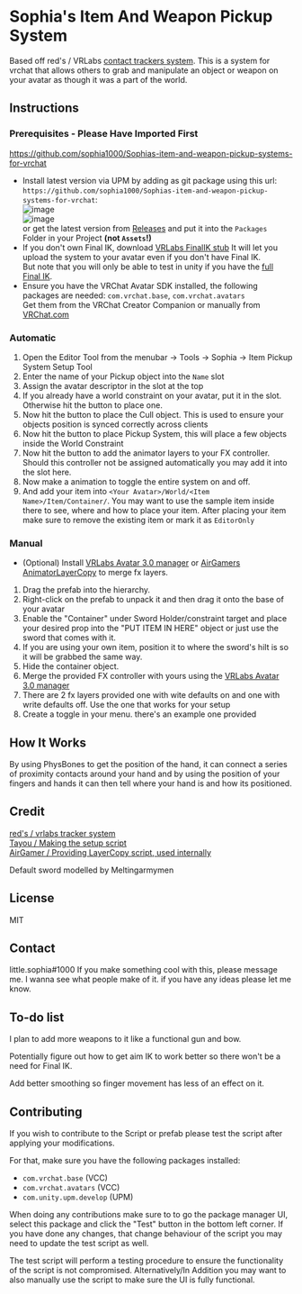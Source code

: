 # Sophia's Item And Weapon Pickup System
Based off red's / VRLabs [contact trackers system](https://github.com/VRLabs/Contact-Tracker). This is a system for vrchat that allows others to grab and manipulate an object or weapon on your avatar as though it was a part of the world.

## Instructions
### Prerequisites - Please Have Imported First
https://github.com/sophia1000/Sophias-item-and-weapon-pickup-systems-for-vrchat
- Install latest version via UPM by adding as git package using this url: `https://github.com/sophia1000/Sophias-item-and-weapon-pickup-systems-for-vrchat`:   
    ![image](https://user-images.githubusercontent.com/31988415/214831214-3d94ed23-c084-47fc-985f-5c9a8e317d35.png)   
    ![image](https://user-images.githubusercontent.com/31988415/214831368-17da6210-1b59-4df4-a984-69007b6e8a4f.png)   
    or get the latest version from [Releases](https://github.com/sophia1000/Sophias-item-and-weapon-pickup-systems-for-vrchat/releases) and put it into the `Packages` Folder in your Project **(not `Assets`!)**
- If you don't own Final IK, download [VRLabs FinalIK stub](https://github.com/VRLabs/Final-IK-Stub) It will let you upload the system to your avatar even if you don't have Final IK.   
    But note that you will only be able to test in unity if you have the [full Final IK](https://assetstore.unity.com/packages/tools/animation/final-ik-14290).
- Ensure you have the VRChat Avatar SDK installed, the following packages are needed: `com.vrchat.base`, `com.vrchat.avatars`   
    Get them from the VRChat Creator Companion or manually from [VRChat.com](https://vrchat.com/home/download)

### Automatic
1. Open the Editor Tool from the menubar -> Tools -> Sophia -> Item Pickup System Setup Tool
2. Enter the name of your Pickup object into the `Name` slot
3. Assign the avatar descriptor in the slot at the top
4. If you already have a world constraint on your avatar, put it in the slot. Otherwise hit the button to place one.
5. Now hit the button to place the Cull object. This is used to ensure your objects position is synced correctly across clients
6. Now hit the button to place Pickup System, this will place a few objects inside the World Constraint
7. Now hit the button to add the animator layers to your FX controller. Should this controller not be assigned automatically you may add it into the slot here.
8. Now make a animation to toggle the entire system on and off.
9. And add your item into `<Your Avatar>/World/<Item Name>/Item/Container/`. You may want to use the sample item inside there to see, where and how to place your item.
    After placing your item make sure to remove the existing item or mark it as `EditorOnly`

### Manual
- (Optional) Install [VRLabs Avatar 3.0 manager](https://github.com/VRLabs/Avatars-3.0-Manager) or [AirGamers AnimatorLayerCopy](https://github.com/TheLastRar/AnimatorLayerCopy) to merge fx layers.

 1. Drag the prefab into the hierarchy.
 2. Right-click on the prefab to unpack it and then drag it onto the base of your avatar
 3. Enable the "Container" under Sword Holder/constraint target and place your desired prop into the "PUT ITEM IN HERE" object or just use the sword that comes with it.
 4. If you are using your own item, position it to where the sword's hilt is so it will be grabbed the same way.
 5. Hide the container object.
 6. Merge the provided FX controller with yours using the [VRLabs Avatar 3.0 manager](https://github.com/VRLabs/Avatars-3.0-Manager)
 7. There are 2 fx layers provided one with wite defaults on and one with write defaults off. Use the one that works for your setup
 8. Create a toggle in your menu. there's an example one provided

## How It Works
By using PhysBones to get the position of the hand, it can connect a series of proximity contacts around your hand and by using the position of your fingers and hands it can then tell where your hand is and how its positioned.

## Credit
[red's / vrlabs tracker system](https://github.com/VRLabs/Contact-Tracker)   
[Tayou / Making the setup script](https://github.com/TayouVR)   
[AirGamer / Providing LayerCopy script, used internally](https://github.com/TheLastRar/AnimatorLayerCopy)   

Default sword modelled by Meltingarmymen

## License
MIT

## Contact
little.sophia#1000
If you make something cool with this, please message me. I wanna see what people make of it. if you have any ideas please let me know.

## To-do list
I plan to add more weapons to it like a functional gun and bow.

Potentially figure out how to get aim IK to work better so there won't be a need for Final IK.

Add better smoothing so finger movement has less of an effect on it.

## Contributing
If you wish to contribute to the Script or prefab please test the script after applying your modifications.

For that, make sure you have the following packages installed:
- `com.vrchat.base` (VCC)
- `com.vrchat.avatars` (VCC)
- `com.unity.upm.develop` (UPM)

When doing any contributions make sure to to go the package manager UI, select this package and click the "Test" button in the bottom left corner.
If you have done any changes, that change behaviour of the script you may need to update the test script as well.

The test script will perform a testing procedure to ensure the functionality of the script is not compromised.
Alternatively/In Addition you may want to also manually use the script to make sure the UI is fully functional.
